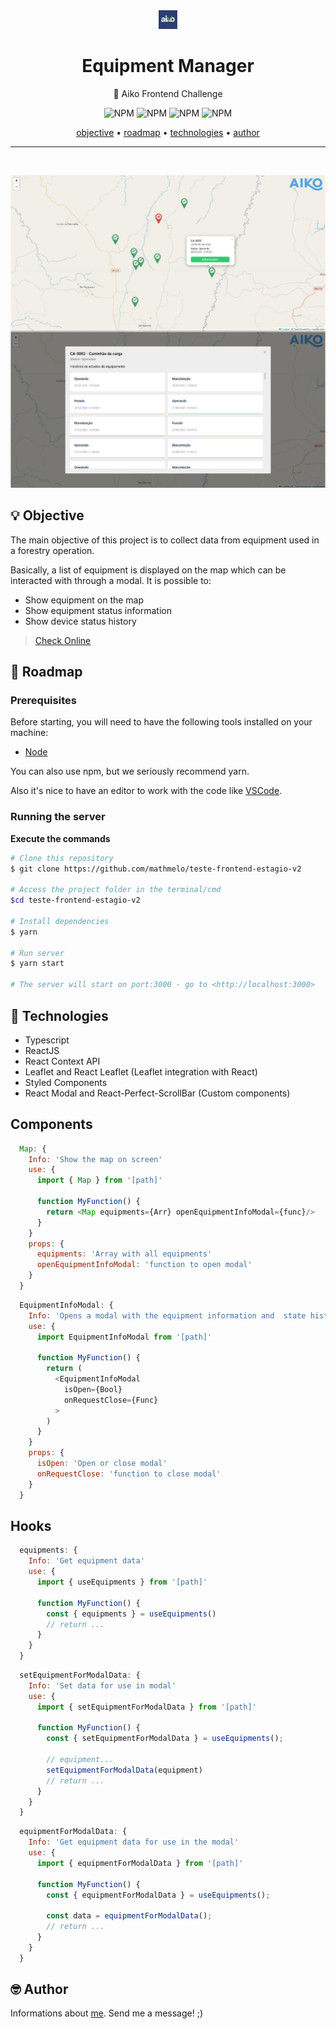 <div align="center">
    <img src="./public/aiko-icon.jpg" height="30"/>
  <h1>Equipment Manager</h1>
</div>
<p align="center">🚀 Aiko Frontend Challenge</p>
<p align="center">
  <img alt="NPM" src="https://img.shields.io/github/license/mathmelo/teste-frontend-estagio-v2 ">
  <img alt="NPM" src="https://img.shields.io/github/issues/mathmelo/teste-frontend-estagio-v2 ">
  <img alt="NPM" src="https://img.shields.io/github/forks/mathmelo/teste-frontend-estagio-v2 ">
  <img alt="NPM" src="https://img.shields.io/github/stars/mathmelo/teste-frontend-estagio-v2 ">
</p>

<div align="center">
 <a href="#-objective">objective</a> •
 <a href="#-roadmap">roadmap</a> •
 <a href="#-technologies">technologies</a> •
 <a href="#-author">author</a>
</div>

---
</br>
<p align="center">
  <img src="./.github/screen.jpg" height="500" margin-top="400">
</p>





## 💡 Objective
<p>The main objective of this project is to collect data from equipment used in a forestry operation.</p>
<p>Basically, a list of equipment is displayed on the map which can be interacted with through a modal. It is possible to:</p>

- Show equipment on the map
- Show equipment status information
- Show device status history

> [Check Online](https://shiny-melomakarona-de4768.netlify.app/)


## 🎌 Roadmap

### Prerequisites
Before starting, you will need to have the following tools installed on your machine:
<ul>
  <li><a href="https://nodejs.org/en/">Node</a></li>
</ul>

You can also use npm, but we seriously recommend yarn.

Also it's nice to have an editor to work with the code like [VSCode](https://code.visualstudio.com/).

### Running the server

**Execute the commands**

```bash
# Clone this repository
$ git clone https://github.com/mathmelo/teste-frontend-estagio-v2 

# Access the project folder in the terminal/cmd
$cd teste-frontend-estagio-v2

# Install dependencies
$ yarn

# Run server
$ yarn start

# The server will start on port:3000 - go to <http://localhost:3000>
```

## 💜 Technologies
- Typescript
- ReactJS
- React Context API
- Leaflet and React Leaflet (Leaflet integration with React)
- Styled Components
- React Modal and React-Perfect-ScrollBar (Custom components)

## Components
```javascript
  Map: {
    Info: 'Show the map on screen'
    use: {
      import { Map } from '[path]'

      function MyFunction() {
        return <Map equipments={Arr} openEquipmentInfoModal={func}/>
      }
    }
    props: {
      equipments: 'Array with all equipments'
      openEquipmentInfoModal: 'function to open modal'
    }
  }
```
```javascript
  EquipmentInfoModal: {
    Info: 'Opens a modal with the equipment information and  state history'
    use: {
      import EquipmentInfoModal from '[path]'

      function MyFunction() {
        return (
          <EquipmentInfoModal
            isOpen={Bool} 
            onRequestClose={Func}
          >
        )
      }
    }
    props: {
      isOpen: 'Open or close modal'
      onRequestClose: 'function to close modal'
    }
  }
```
## Hooks
```javascript
  equipments: {
    Info: 'Get equipment data'
    use: {
      import { useEquipments } from '[path]'

      function MyFunction() {
        const { equipments } = useEquipments()
        // return ...
      }
    }
  }
```
```javascript
  setEquipmentForModalData: {
    Info: 'Set data for use in modal'
    use: {
      import { setEquipmentForModalData } from '[path]'

      function MyFunction() {
        const { setEquipmentForModalData } = useEquipments();

        // equipment...
        setEquipmentForModalData(equipment)
        // return ...
      }
    }
  }
```
```javascript
  equipmentForModalData: {
    Info: 'Get equipment data for use in the modal'
    use: {
      import { equipmentForModalData } from '[path]'

      function MyFunction() {
        const { equipmentForModalData } = useEquipments();

        const data = equipmentForModalData();
        // return ...
      }
    }
  }
```

## 🤓 Author

Informations about [me](https://github.com/mathmelo).
Send me a message! ;)